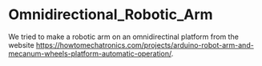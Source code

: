 # Omnidirectional_Robotic_Arm
We tried to make a robotic arm on an omnidirectinal platform from the website https://howtomechatronics.com/projects/arduino-robot-arm-and-mecanum-wheels-platform-automatic-operation/.
